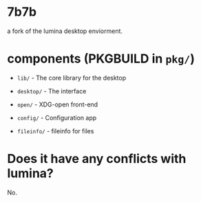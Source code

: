 # 7b7b

a fork of the lumina desktop enviorment.

# components (PKGBUILD in `pkg/`)

- `lib/` - The core library for the desktop

- `desktop/` - The interface

- `open/` - XDG-open front-end

- `config/` - Configuration app

- `fileinfo/` - fileinfo for files

# Does it have any conflicts with lumina?
No.
